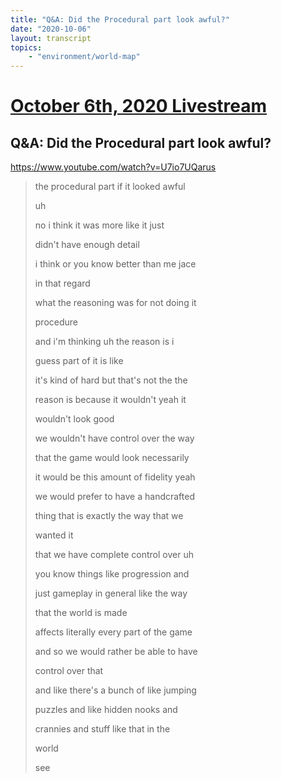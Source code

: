 ```yaml
---
title: "Q&A: Did the Procedural part look awful?"
date: "2020-10-06"
layout: transcript
topics:
    - "environment/world-map"
---
```

# [October 6th, 2020 Livestream](../2020-10-06.md)
## Q&A: Did the Procedural part look awful?
https://www.youtube.com/watch?v=U7io7UQarus
> the procedural part if it looked awful
> 
> uh
> 
> no i think it was more like it just
> 
> didn't have enough detail
> 
> i think or you know better than me jace
> 
> in that regard
> 
> what the reasoning was for not doing it
> 
> procedure
> 
> and i'm thinking uh the reason is i
> 
> guess part of it is like
> 
> it's kind of hard but that's not the the
> 
> reason is because it wouldn't yeah it
> 
> wouldn't look good
> 
> we wouldn't have control over the way
> 
> that the game would look necessarily
> 
> it would be this amount of fidelity yeah
> 
> we would prefer to have a handcrafted
> 
> thing that is exactly the way that we
> 
> wanted it
> 
> that we have complete control over uh
> 
> you know things like progression and
> 
> just gameplay in general like the way
> 
> that the world is made
> 
> affects literally every part of the game
> 
> and so we would rather be able to have
> 
> control over that
> 
> and like there's a bunch of like jumping
> 
> puzzles and like hidden nooks and
> 
> crannies and stuff like that in the
> 
> world
> 
> see
> 
